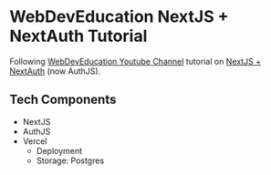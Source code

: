 # WebDevEducation NextJS + NextAuth Tutorial

Following [WebDevEducation Youtube Channel](https://www.youtube.com/@WebDevEducation) tutorial on [NextJS + NextAuth](https://www.youtube.com/watch?v=v6TPcU23wP8) (now AuthJS).

## Tech Components

- NextJS
- AuthJS
- Vercel
  - Deployment
  - Storage: Postgres

